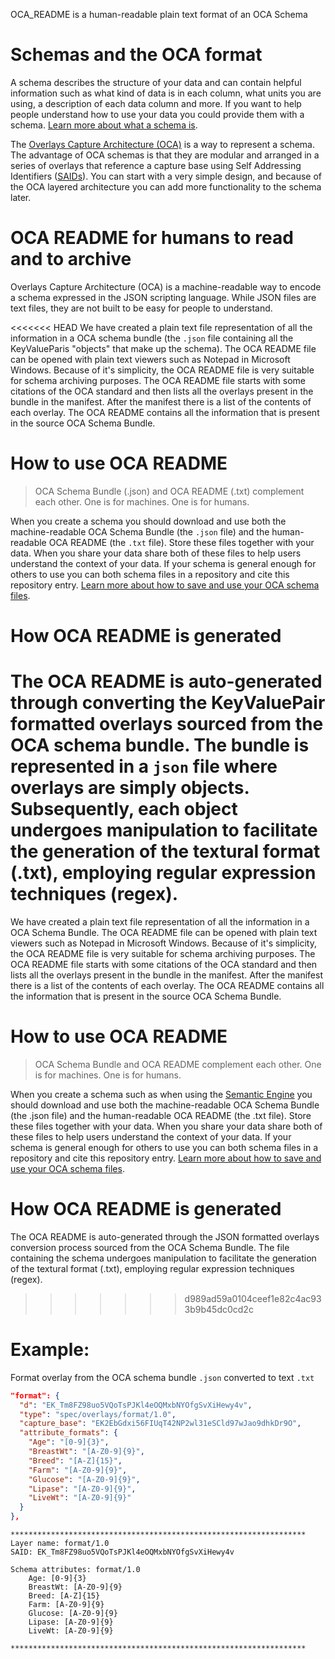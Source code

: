 OCA_README is a human-readable plain text format of an OCA Schema

# Schemas and the OCA format
A schema describes the structure of your data and can contain helpful information such as what kind of data is in each column, what units you are using, a description of each data column and more. If you want to help people understand how to use your data you could provide them with a schema. [Learn more about what a schema is](https://agrifooddatacanada.github.io/OCA_training_pathway/what_is_a_schema.html).

The [Overlays Capture Architecture (OCA)](https://github.com/the-human-colossus-foundation/oca-spec/tree/master/docs/specification) is a way to represent a schema. The advantage of OCA schemas is that they are modular and arranged in a series of overlays that reference a capture base using Self Addressing Identifiers ([SAIDs](https://agrifooddatacanada.github.io/OCA_training_pathway/identifiers_and_saids.html)). You can start with a very simple design, and because of the OCA layered architecture you can add more functionality to the schema later.

# OCA README for humans to read and to archive
Overlays Capture Architecture (OCA) is a machine-readable way to encode a schema expressed in the JSON scripting language. While JSON files are text files, they are not built to be easy for people to understand.

<<<<<<< HEAD
We have created a plain text file representation of all the information in a OCA schema bundle (the `.json` file containing all the KeyValueParis "objects" that make up the schema). The OCA README file can be opened with plain text viewers such as Notepad in Microsoft Windows. Because of it's simplicity, the OCA README file is very suitable for schema archiving purposes. The OCA README file starts with some citations of the OCA standard and then lists all the overlays present in the bundle in the manifest. After the manifest there is a list of the contents of each overlay. The OCA README contains all the information that is present in the source OCA Schema Bundle.

# How to use OCA README

> OCA Schema Bundle (.json) and OCA README (.txt) complement each other. One is for machines. One is for humans.

When you create a schema you should download and use both the machine-readable OCA Schema Bundle (the `.json` file) and the human-readable OCA README (the `.txt` file). Store these files together with your data. When you share your data share both of these files to help users understand the context of your data. If your schema is general enough for others to use you can both schema files in a repository and cite this repository entry. [Learn more about how to save and use your OCA schema files](https://agrifooddatacanada.github.io/OCA_training_pathway/deposit_schema.html).

# How OCA README is generated
The OCA README is auto-generated through converting the KeyValuePair formatted overlays sourced from the OCA schema bundle. The bundle is represented in a `json` file where overlays are simply objects. Subsequently, each object undergoes manipulation to facilitate the generation of the textural format (.txt), employing regular expression techniques (regex).
=======
We have created a plain text file representation of all the information in a OCA Schema Bundle. The OCA README file can be opened with plain text viewers such as Notepad in Microsoft Windows. Because of it's simplicity, the OCA README file is very suitable for schema archiving purposes. The OCA README file starts with some citations of the OCA standard and then lists all the overlays present in the bundle in the manifest. After the manifest there is a list of the contents of each overlay. The OCA README contains all the information that is present in the source OCA Schema Bundle.

# How to use OCA README

> OCA Schema Bundle and OCA README complement each other. One is for machines. One is for humans.

When you create a schema such as when using the [Semantic Engine](https://semanticengine.org) you should download and use both the machine-readable OCA Schema Bundle (the .json file) and the human-readable OCA README (the .txt file). Store these files together with your data. When you share your data share both of these files to help users understand the context of your data. If your schema is general enough for others to use you can both schema files in a repository and cite this repository entry. [Learn more about how to save and use your OCA schema files](https://agrifooddatacanada.github.io/OCA_training_pathway/deposit_schema.html).

# How OCA README is generated
The OCA README is auto-generated through the JSON formatted overlays conversion process sourced from the OCA Schema Bundle. The file containing the schema undergoes manipulation to facilitate the generation of the textural format (.txt), employing regular expression techniques (regex).
>>>>>>> d989ad59a0104ceef1e82c4ac933b9b45dc0cd2c

# Example:
Format overlay from the OCA schema bundle `.json` converted to text `.txt`

```json
"format": {
  "d": "EK_Tm8FZ98uo5VQoTsPJKl4eOQMxbNYOfgSvXiHewy4v",
  "type": "spec/overlays/format/1.0",
  "capture_base": "EK2EbGdxi56FIUqT42NP2wl31eSCld97wJao9dhkDr9O",
  "attribute_formats": {
    "Age": "[0-9]{3}",
    "BreastWt": "[A-Z0-9]{9}",
    "Breed": "[A-Z]{15}",
    "Farm": "[A-Z0-9]{9}",
    "Glucose": "[A-Z0-9]{9}",
    "Lipase": "[A-Z0-9]{9}",
    "LiveWt": "[A-Z0-9]{9}"
  }
},
```
```
******************************************************************
Layer name: format/1.0
SAID: EK_Tm8FZ98uo5VQoTsPJKl4eOQMxbNYOfgSvXiHewy4v

Schema attributes: format/1.0
    Age: [0-9]{3}
    BreastWt: [A-Z0-9]{9}
    Breed: [A-Z]{15}
    Farm: [A-Z0-9]{9}
    Glucose: [A-Z0-9]{9}
    Lipase: [A-Z0-9]{9}
    LiveWt: [A-Z0-9]{9}

******************************************************************
```

